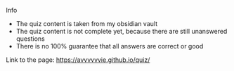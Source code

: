 Info
- The quiz content is taken from my obsidian vault
- The quiz content is not complete yet, because there are still unanswered questions
- There is no 100% guarantee that all answers are correct or good

Link to the page: https://avvvvvvie.github.io/quiz/
